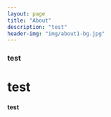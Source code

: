 ```yaml
---
layout: page
title: "About"
description: "test"
header-img: "img/about1-bg.jpg"
---
```


### test
# test 

#### test